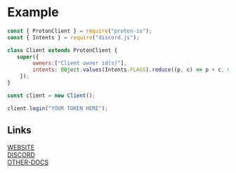 # Example

```js
const { ProtonClient } = require("proton-io");
const { Intents } = require("discord.js");

class Client extends ProtonClient {
   super({
        owners:["Client owner id(s)"],
        intents: Object.values(Intents.FLAGS).reduce((p, c) => p + c, 0))
    });
}

const client = new Client();

client.login("YOUR TOKEN HERE");
```

## Links
[WEBSITE](https://protonio.js.org/)<br>
[DISCORD](https://discord.gg/64ptq3C9ta)<br>
[OTHER-DOCS](https://github.com/AktilaCengiz/protonio/tree/master/docs)